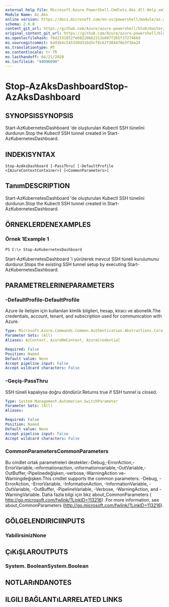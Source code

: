 ```yaml
---
external help file: Microsoft.Azure.PowerShell.Cmdlets.Aks.dll-Help.xml
Module Name: Az.Aks
online version: https://docs.microsoft.com/en-us/powershell/module/az.aks/stop-azaksdashboard
schema: 2.0.0
content_git_url: https://github.com/Azure/azure-powershell/blob/master/src/Aks/Aks/help/Stop-AzAksDashboard.md
original_content_git_url: https://github.com/Azure/azure-powershell/blob/master/src/Aks/Aks/help/Stop-AzAksDashboard.md
ms.openlocfilehash: f8d2331852fe60220b62313e007f2b5f3727466d
ms.sourcegitcommit: 6a91b4c545350d316d3cf8c62f384478e3f3ba24
ms.translationtype: MT
ms.contentlocale: tr-TR
ms.lasthandoff: 04/21/2020
ms.locfileid: "94096690"
---
```

# <span data-ttu-id="068fb-101">Stop-AzAksDashboard</span><span class="sxs-lookup"><span data-stu-id="068fb-101">Stop-AzAksDashboard</span></span>

## <span data-ttu-id="068fb-102">SYNOPSIS</span><span class="sxs-lookup"><span data-stu-id="068fb-102">SYNOPSIS</span></span>
<span data-ttu-id="068fb-103">Start-AzKubernetesDashboard 'de oluşturulan Kubectl SSH tünelini durdurun.</span><span class="sxs-lookup"><span data-stu-id="068fb-103">Stop the Kubectl SSH tunnel created in Start-AzKubernetesDashboard.</span></span>

## <span data-ttu-id="068fb-104">INDEKI</span><span class="sxs-lookup"><span data-stu-id="068fb-104">SYNTAX</span></span>

```
Stop-AzAksDashboard [-PassThru] [-DefaultProfile <IAzureContextContainer>] [<CommonParameters>]
```

## <span data-ttu-id="068fb-105">Tanım</span><span class="sxs-lookup"><span data-stu-id="068fb-105">DESCRIPTION</span></span>
<span data-ttu-id="068fb-106">Start-AzKubernetesDashboard 'de oluşturulan Kubectl SSH tünelini durdurun.</span><span class="sxs-lookup"><span data-stu-id="068fb-106">Stop the Kubectl SSH tunnel created in Start-AzKubernetesDashboard.</span></span>

## <span data-ttu-id="068fb-107">ÖRNEKLERDEN</span><span class="sxs-lookup"><span data-stu-id="068fb-107">EXAMPLES</span></span>

### <span data-ttu-id="068fb-108">Örnek 1</span><span class="sxs-lookup"><span data-stu-id="068fb-108">Example 1</span></span>
```
PS C:\> Stop-AzKubernetesDashboard
```

<span data-ttu-id="068fb-109">Start-AzKubernetesDashboard 'i yürüterek mevcut SSH tüneli kurulumunu durdurur.</span><span class="sxs-lookup"><span data-stu-id="068fb-109">Stops the existing SSH tunnel setup by executing Start-AzKubernetesDashboard.</span></span>

## <span data-ttu-id="068fb-110">PARAMETRELERINE</span><span class="sxs-lookup"><span data-stu-id="068fb-110">PARAMETERS</span></span>

### <span data-ttu-id="068fb-111">-DefaultProfile</span><span class="sxs-lookup"><span data-stu-id="068fb-111">-DefaultProfile</span></span>
<span data-ttu-id="068fb-112">Azure ile iletişim için kullanılan kimlik bilgileri, hesap, kiracı ve abonelik.</span><span class="sxs-lookup"><span data-stu-id="068fb-112">The credentials, account, tenant, and subscription used for communication with Azure.</span></span>

```yaml
Type: Microsoft.Azure.Commands.Common.Authentication.Abstractions.Core.IAzureContextContainer
Parameter Sets: (All)
Aliases: AzContext, AzureRmContext, AzureCredential

Required: False
Position: Named
Default value: None
Accept pipeline input: False
Accept wildcard characters: False
```

### <span data-ttu-id="068fb-113">-Geçiş</span><span class="sxs-lookup"><span data-stu-id="068fb-113">-PassThru</span></span>
<span data-ttu-id="068fb-114">SSH tüneli kapalıysa doğru döndürür.</span><span class="sxs-lookup"><span data-stu-id="068fb-114">Returns true if SSH tunnel is closed.</span></span>

```yaml
Type: System.Management.Automation.SwitchParameter
Parameter Sets: (All)
Aliases:

Required: False
Position: Named
Default value: None
Accept pipeline input: False
Accept wildcard characters: False
```

### <span data-ttu-id="068fb-115">CommonParameters</span><span class="sxs-lookup"><span data-stu-id="068fb-115">CommonParameters</span></span>
<span data-ttu-id="068fb-116">Bu cmdlet ortak parametreleri destekler:-Debug,-ErrorAction,-ErrorVariable,-ınformationaction,-ınformationvariable,-OutVariable,-OutBuffer,-Pipelinedeğişken,-verbose,-WarningAction ve-Warningdeğişken.</span><span class="sxs-lookup"><span data-stu-id="068fb-116">This cmdlet supports the common parameters: -Debug, -ErrorAction, -ErrorVariable, -InformationAction, -InformationVariable, -OutVariable, -OutBuffer, -PipelineVariable, -Verbose, -WarningAction, and -WarningVariable.</span></span> <span data-ttu-id="068fb-117">Daha fazla bilgi için bkz about_CommonParameters ( http://go.microsoft.com/fwlink/?LinkID=113216) .</span><span class="sxs-lookup"><span data-stu-id="068fb-117">For more information, see about_CommonParameters (http://go.microsoft.com/fwlink/?LinkID=113216).</span></span>

## <span data-ttu-id="068fb-118">GÖLGELENDIRICI</span><span class="sxs-lookup"><span data-stu-id="068fb-118">INPUTS</span></span>

### <span data-ttu-id="068fb-119">Yabilirsiniz</span><span class="sxs-lookup"><span data-stu-id="068fb-119">None</span></span>

## <span data-ttu-id="068fb-120">ÇıKıŞLAR</span><span class="sxs-lookup"><span data-stu-id="068fb-120">OUTPUTS</span></span>

### <span data-ttu-id="068fb-121">System. Boolean</span><span class="sxs-lookup"><span data-stu-id="068fb-121">System.Boolean</span></span>

## <span data-ttu-id="068fb-122">NOTLARıNDA</span><span class="sxs-lookup"><span data-stu-id="068fb-122">NOTES</span></span>

## <span data-ttu-id="068fb-123">ILGILI BAĞLANTıLAR</span><span class="sxs-lookup"><span data-stu-id="068fb-123">RELATED LINKS</span></span>
